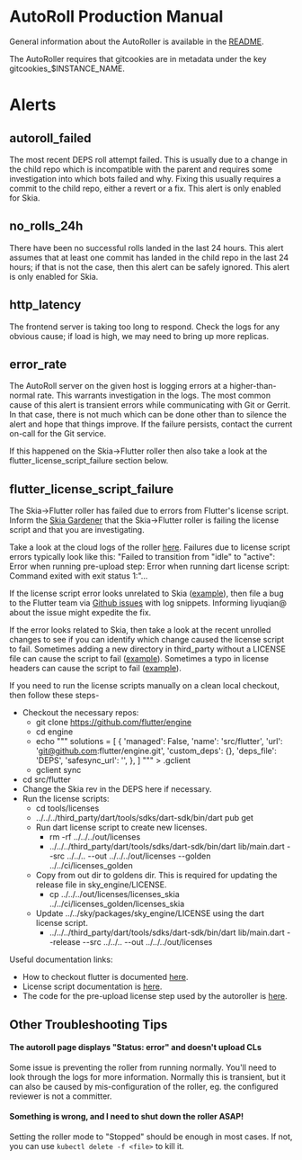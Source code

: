 # AutoRoll Production Manual

General information about the AutoRoller is available in the
[README](./README.md).

The AutoRoller requires that gitcookies are in metadata under the key gitcookies\_$INSTANCE_NAME.

# Alerts

## autoroll_failed

The most recent DEPS roll attempt failed. This is usually due to a change in the
child repo which is incompatible with the parent and requires some investigation
into which bots failed and why. Fixing this usually requires a commit to the
child repo, either a revert or a fix. This alert is only enabled for Skia.

## no_rolls_24h

There have been no successful rolls landed in the last 24 hours. This alert
assumes that at least one commit has landed in the child repo in the last 24
hours; if that is not the case, then this alert can be safely ignored. This
alert is only enabled for Skia.

## http_latency

The frontend server is taking too long to respond. Check the logs for any
obvious cause; if load is high, we may need to bring up more replicas.

## error_rate

The AutoRoll server on the given host is logging errors at a higher-than-normal
rate. This warrants investigation in the logs. The most common cause of this
alert is transient errors while communicating with Git or Gerrit. In that case,
there is not much which can be done other than to silence the alert and hope
that things improve. If the failure persists, contact the current on-call for
the Git service.

If this happened on the Skia->Flutter roller then also take a look at the
flutter_license_script_failure section below.

## flutter_license_script_failure

The Skia->Flutter roller has failed due to errors from Flutter's license script.
Inform the [Skia Gardener](https://rotations.corp.google.com/rotation/4699606003744768) that the
Skia->Flutter roller is failing the license script and that you are investigating.

Take a look at the cloud logs of the roller [here](https://console.cloud.google.com/logs/viewer?project=skia-public&advancedFilter=logName%3D%22projects%2Fskia-public%2Flogs%2Fautoroll-be-skia-flutter-autoroll%22).
Failures due to license script errors typically look like this:
"Failed to transition from "idle" to "active": Error when running pre-upload step: Error when running dart license script: Command exited with exit status 1:"...

If the license script error looks unrelated to Skia ([example](https://github.com/flutter/flutter/issues/25679)),
then file a bug to the Flutter team via [Github issues](https://github.com/flutter/flutter/issues/new/choose)
with log snippets. Informing liyuqian@ about the issue might expedite the fix.

If the error looks related to Skia, then take a look at the recent unrolled
changes to see if you can identify which change caused the license script to
fail. Sometimes adding a new directory in third_party without a LICENSE file
can cause the script to fail ([example](https://bugs.chromium.org/p/skia/issues/detail?id=8027)).
Sometimes a typo in license headers can cause the script to fail ([example](https://skia-review.googlesource.com/c/skia/+/241879)).

If you need to run the license scripts manually on a clean local checkout,
then follow these steps-

- Checkout the necessary repos:
  - git clone https://github.com/flutter/engine
  - cd engine
  - echo """
    solutions = [
    {
    'managed': False,
    'name': 'src/flutter',
    'url': 'git@github.com:flutter/engine.git',
    'custom_deps': {},
    'deps_file': 'DEPS',
    'safesync_url': '',
    },
    ]
    """ > .gclient
  - gclient sync
- cd src/flutter
- Change the Skia rev in the DEPS here if necessary.
- Run the license scripts:
  - cd tools/licenses
  - ../../../third_party/dart/tools/sdks/dart-sdk/bin/dart pub get
  - Run dart license script to create new licenses.
    - rm -rf ../../../out/licenses
    - ../../../third_party/dart/tools/sdks/dart-sdk/bin/dart lib/main.dart --src ../../.. --out ../../../out/licenses --golden ../../ci/licenses_golden
  - Copy from out dir to goldens dir. This is required for updating the release file in sky_engine/LICENSE.
    - cp ../../../out/licenses/licenses_skia ../../ci/licenses_golden/licenses_skia
  - Update ../../sky/packages/sky_engine/LICENSE using the dart license script.
    - ../../../third_party/dart/tools/sdks/dart-sdk/bin/dart lib/main.dart --release --src ../../.. --out ../../../out/licenses

Useful documentation links:

- How to checkout flutter is documented [here](https://github.com/flutter/flutter/wiki/Setting-up-the-Engine-development-environment).
- License script documentation is [here](https://github.com/flutter/engine/blob/master/tools/licenses/README.md).
- The code for the pre-upload license step used by the autoroller is [here](https://skia.googlesource.com/buildbot/+show/main/autoroll/go/repo_manager/parent/pre_upload_steps.go).

## Other Troubleshooting Tips

#### The autoroll page displays "Status: error" and doesn't upload CLs

Some issue is preventing the roller from running normally. You'll need to look
through the logs for more information. Normally this is transient, but it can
also be caused by mis-configuration of the roller, eg. the configured reviewer
is not a committer.

#### Something is wrong, and I need to shut down the roller ASAP!

Setting the roller mode to "Stopped" should be enough in most cases. If not,
you can use `kubectl delete -f <file>` to kill it.
